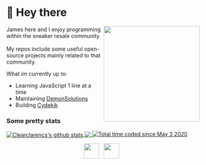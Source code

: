 # 👋 Hey there

<img align="right" src="https://media1.tenor.com/images/ddf6b2471ad99885dabf777824955bcb/tenor.gif?itemid=9261965" height="250">



James here and I enjoy programming within the sneaker resale community.
<br/>
<br/>
My repos include some useful open-source projects mainly related to that community.


What im currently up to:
* Learning JavaScript 1 line at a time
* Maintaining <a href="https://www.demonraffles.com/">DemonSolutions</a>
* Building <a href="https://cydekik.com">Cydekik</a>

### Some pretty stats
<a href="https://github.com/clearclarencs/github-readme-stats">
  <img align="center" src="https://github-readme-stats.vercel.app/api?username=clearclarencs&show_icons=true&include_all_commits=true&theme=radical" alt="Clearclarencs's github stats" />
</a>

<a href="https://github.com/clearclarencs/github-readme-stats">
  <img align="center" src="https://github-readme-stats.vercel.app/api/top-langs/?username=clearclarencs&layout=compact&theme=radical" />
</a>
<a href="https://wakatime.com/@534b145b-8c36-4597-97b2-6ead3fe184ce"><img src="https://wakatime.com/badge/user/534b145b-8c36-4597-97b2-6ead3fe184ce.svg" alt="Total time coded since May 3 2020" /></a>

<br/>
<p align="center">
    <a href="mailto:jamesmbskipworth@gmail.com"><img height="40" src="https://img.icons8.com/fluent/480/000000/mail.png"></a>&nbsp;&nbsp;
    <a href="https://www.linkedin.com/in/james-skipworth-577578195/"><img height="40" src="https://img.icons8.com/color/480/000000/linkedin.png"></a>&nbsp;&nbsp; 
</p>

